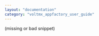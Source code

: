 ```yaml
---
layout: "documentation"
category: "voltmx_appfactory_user_guide"
---
```

                         


(missing or bad snippet)
